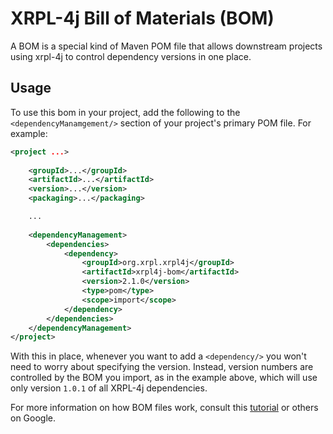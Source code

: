 # XRPL-4j Bill of Materials (BOM)
A BOM is a special kind of Maven POM file that allows downstream projects using xrpl-4j to control dependency versions in one place.

## Usage
To use this bom in your project, add the following to the `<dependencyManamgement/>` section of your project's primary POM file. For example:

```xml
<project ...>
    
    <groupId>...</groupId>
    <artifactId>...</artifactId>
    <version>...</version>
    <packaging>...</packaging>

    ...
    
    <dependencyManagement>
        <dependencies>
            <dependency>
                <groupId>org.xrpl.xrpl4j</groupId>
                <artifactId>xrpl4j-bom</artifactId>
                <version>2.1.0</version>
                <type>pom</type>
                <scope>import</scope>
            </dependency>
        </dependencies>
    </dependencyManagement>
</project>
```

With this in place, whenever you want to add a `<dependency/>` you won't need to worry about specifying the version. Instead, version numbers are controlled by the BOM you import, as in the example above, which will use only version `1.0.1` of all XRPL-4j dependencies.

For more information on how BOM files work, consult this [tutorial](https://www.baeldung.com/spring-maven-bom) or others on Google.
